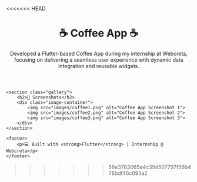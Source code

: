 <<<<<<< HEAD
<!DOCTYPE html>
<html lang="en">
<head>
    <meta charset="UTF-8">
    <meta name="viewport" content="width=device-width, initial-scale=1.0">
    <title>Coffee App - GitHub ReadMe</title>
    <link rel="stylesheet" href="style.css">
</head>
<body>
    <header>
        <h1>☕ Coffee App ☕</h1>
        <p>Developed a Flutter-based Coffee App during my internship at Webcreta, focusing on delivering a seamless user experience with dynamic data integration and reusable widgets.</p>
    </header>
    
    <section class="gallery">
        <h2>📸 Screenshots</h2>
        <div class="image-container">
            <img src="images/coffee1.png" alt="Coffee App Screenshot 1">
            <img src="images/coffee2.png" alt="Coffee App Screenshot 2">
            <img src="images/coffee3.png" alt="Coffee App Screenshot 3">
        </div>
    </section>

    <footer>
        <p>💻 Built with <strong>Flutter</strong> | Internship @ Webcreta</p>
    </footer>
</body>
</html>

>>>>>>> 56e3783065a4c39d507797f56b478bdf46c695a2
